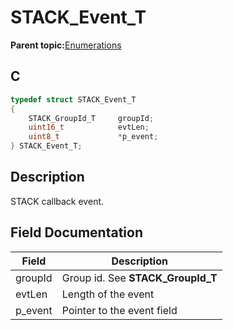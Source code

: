 # STACK\_Event\_T

**Parent topic:**[Enumerations](GUID-01B45B36-427D-4D04-92D1-DB14D4E57921.md)

## C

```c
typedef struct STACK_Event_T
{
    STACK_GroupId_T     groupId;
    uint16_t            evtLen;
    uint8_t             *p_event;
} STACK_Event_T;
```

## Description

STACK callback event.

## Field Documentation

|Field|Description|
|-----|-----------|
|groupId|Group id. See **STACK\_GroupId\_T**|
|evtLen|Length of the event|
|p\_event|Pointer to the event field|


